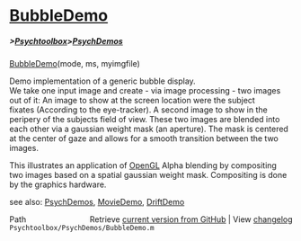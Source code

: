 # [BubbleDemo](BubbleDemo)
##### >[Psychtoolbox](Psychtoolbox)>[PsychDemos](PsychDemos)

[BubbleDemo](BubbleDemo)(mode, ms, myimgfile)  
  
Demo implementation of a generic bubble display.  
We take one input image and create - via image processing - two images  
out of it: An image to show at the screen location were the subject  
fixates (According to the eye-tracker). A second image to show in the  
peripery of the subjects field of view. These two images are blended into  
each other via a gaussian weight mask (an aperture). The mask is centered  
at the center of gaze and allows for a smooth transition between the two  
images.  
  
This illustrates an application of [OpenGL](OpenGL) Alpha blending by compositing  
two images based on a spatial gaussian weight mask. Compositing is done  
by the graphics hardware.  
  
  
see also: [PsychDemos](PsychDemos), [MovieDemo](MovieDemo), [DriftDemo](DriftDemo)  




<div class="code_header" style="text-align:right;">
  <span style="float:left;">Path&nbsp;&nbsp;</span> <span class="counter">Retrieve <a href=
  "https://raw.github.com/Psychtoolbox-3/Psychtoolbox-3/beta/Psychtoolbox/PsychDemos/BubbleDemo.m">current version from GitHub</a> | View <a href=
  "https://github.com/Psychtoolbox-3/Psychtoolbox-3/commits/beta/Psychtoolbox/PsychDemos/BubbleDemo.m">changelog</a></span>
</div>
<div class="code">
  <code>Psychtoolbox/PsychDemos/BubbleDemo.m</code>
</div>

